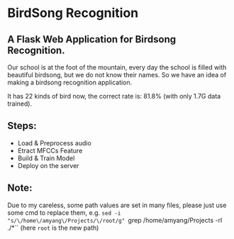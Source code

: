 # BirdSong Recognition

## A Flask Web Application for Birdsong Recognition.

Our school is at the foot of the mountain, every day the school is filled with beautiful birdsong, but we do not know their names. So we have an idea of making a birdsong recognition application.

It has 22 kinds of bird now,
the correct rate is: 81.8% (with only 1.7G data trained).

## Steps:

+   Load & Preprocess audio
+   Etract MFCCs Feature
+   Build & Train Model
+   Deploy on the server
  
## Note:

Due to my careless, some path values are set in many files, please just use some cmd to replace them, e.g. `sed -i "s/\/home\/amyang\/Projects/\/root/g" `grep /home/amyang/Projects -rl ./*`` (here `root` is the new path)
